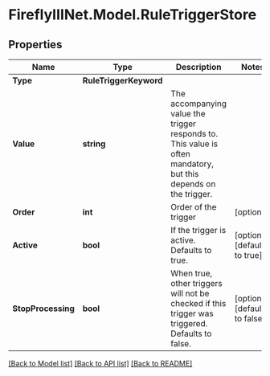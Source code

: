 # FireflyIIINet.Model.RuleTriggerStore

## Properties

Name | Type | Description | Notes
------------ | ------------- | ------------- | -------------
**Type** | **RuleTriggerKeyword** |  | 
**Value** | **string** | The accompanying value the trigger responds to. This value is often mandatory, but this depends on the trigger. | 
**Order** | **int** | Order of the trigger | [optional] 
**Active** | **bool** | If the trigger is active. Defaults to true. | [optional] [default to true]
**StopProcessing** | **bool** | When true, other triggers will not be checked if this trigger was triggered. Defaults to false. | [optional] [default to false]

[[Back to Model list]](../README.md#documentation-for-models) [[Back to API list]](../README.md#documentation-for-api-endpoints) [[Back to README]](../README.md)

